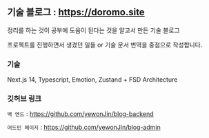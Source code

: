 ## 기술 블로그 : https://doromo.site

정리를 하는 것이 공부에 도움이 된다는 것을 알고서 만든 기술 블로그

프로젝트를 진행하면서 생겼던 일들 or 기술 문서 번역을 중점으로 작성합니다.

### 기술
Next.js 14, Typescript, Emotion, Zustand + FSD Architecture

### 깃허브 링크
`백 엔드` : https://github.com/yewonJin/blog-backend

`어드민 페이지` : https://github.com/yewonJin/blog-admin
